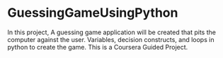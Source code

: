 # GuessingGameUsingPython
In this project, A guessing game application will be created that pits the computer against the user. Variables, decision constructs, and loops in python to create the game. This is a Coursera Guided Project.
